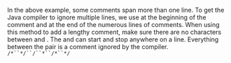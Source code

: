 In the above example, some comments span more than one line. To get the Java compiler to ignore multiple lines, we use at the beginning of the comment and at the end of the numerous lines of comments. When using this method to add a lengthy comment, make sure there are no characters between and . The and can start and stop anywhere on a line. Everything between the pair is a comment ignored by the compiler. `/*``*/``/``*``/*``*/`

